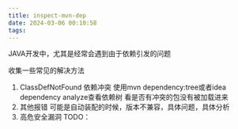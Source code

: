 ```yaml
---
title: inspect-mvn-dep
date: 2024-03-06 00:10:58
tags:
---
```


JAVA开发中，尤其是经常会遇到由于依赖引发的问题

收集一些常见的解决方法

1. ClassDefNotFound 依赖冲突
使用mvn dependency:tree或者idea dependency analyze查看依赖树
看是否有冲突的包没有被加载进来
2. 其他报错 可能是自动装配的时候，版本不兼容，具体问题，具体分析
3. 高危安全漏洞
TODO：
